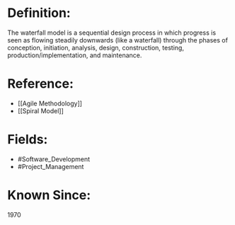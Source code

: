 

# Definition:
The waterfall model is a sequential design process in which progress is seen as flowing steadily downwards (like a waterfall) through the phases of conception, initiation, analysis, design, construction, testing, production/implementation, and maintenance.

# Reference:
- [[Agile Methodology]]
- [[Spiral Model]]

# Fields: 
- #Software_Development
- #Project_Management

# Known Since:
1970

